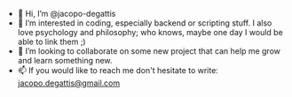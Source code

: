- 👋 Hi, I’m @jacopo-degattis
- 👀 I’m interested in coding, especially backend or scripting stuff. I also love psychology and philosophy; who knows, maybe one day I would be able to link them ;)
- 💞️ I’m looking to collaborate on some new project that can help me grow and learn something new.
- 📫 If you would like to reach me don't hesitate to write: jacopo.degattis@gmail.com

<!---
jacopo-degattis/jacopo-degattis is a ✨ special ✨ repository because its `README.md` (this file) appears on your GitHub profile.
You can click the Preview link to take a look at your changes.
--->
